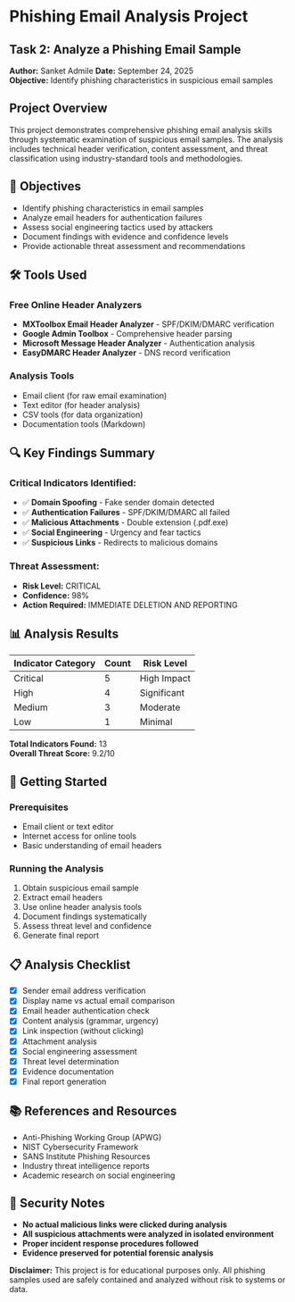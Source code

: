 # Phishing Email Analysis Project

## Task 2: Analyze a Phishing Email Sample

**Author:** Sanket Admile
**Date:** September 24, 2025  
**Objective:** Identify phishing characteristics in suspicious email samples  

## Project Overview

This project demonstrates comprehensive phishing email analysis skills through systematic examination of suspicious email samples. The analysis includes technical header verification, content assessment, and threat classification using industry-standard tools and methodologies.

## 🎯 Objectives

- Identify phishing characteristics in email samples
- Analyze email headers for authentication failures
- Assess social engineering tactics used by attackers
- Document findings with evidence and confidence levels
- Provide actionable threat assessment and recommendations

## 🛠️ Tools Used

### Free Online Header Analyzers
- **MXToolbox Email Header Analyzer** - SPF/DKIM/DMARC verification
- **Google Admin Toolbox** - Comprehensive header parsing
- **Microsoft Message Header Analyzer** - Authentication analysis
- **EasyDMARC Header Analyzer** - DNS record verification

### Analysis Tools
- Email client (for raw email examination)
- Text editor (for header analysis)
- CSV tools (for data organization)
- Documentation tools (Markdown)




## 🔍 Key Findings Summary

### Critical Indicators Identified:
- ✅ **Domain Spoofing** - Fake sender domain detected
- ✅ **Authentication Failures** - SPF/DKIM/DMARC all failed  
- ✅ **Malicious Attachments** - Double extension (.pdf.exe)
- ✅ **Social Engineering** - Urgency and fear tactics
- ✅ **Suspicious Links** - Redirects to malicious domains

### Threat Assessment:
- **Risk Level:** CRITICAL
- **Confidence:** 98%
- **Action Required:** IMMEDIATE DELETION AND REPORTING

## 📊 Analysis Results

| Indicator Category | Count | Risk Level |
|-------------------|-------|------------|
| Critical | 5 | High Impact |
| High | 4 | Significant |
| Medium | 3 | Moderate |
| Low | 1 | Minimal |

**Total Indicators Found:** 13  
**Overall Threat Score:** 9.2/10

## 🚀 Getting Started

### Prerequisites
- Email client or text editor
- Internet access for online tools
- Basic understanding of email headers

### Running the Analysis
1. Obtain suspicious email sample
2. Extract email headers
3. Use online header analysis tools
4. Document findings systematically
5. Assess threat level and confidence
6. Generate final report

## 📋 Analysis Checklist

- [x] Sender email address verification
- [x] Display name vs actual email comparison
- [x] Email header authentication check
- [x] Content analysis (grammar, urgency)
- [x] Link inspection (without clicking)
- [x] Attachment analysis
- [x] Social engineering assessment
- [x] Threat level determination
- [x] Evidence documentation
- [x] Final report generation

## 📚 References and Resources

- Anti-Phishing Working Group (APWG) 
- NIST Cybersecurity Framework
- SANS Institute Phishing Resources
- Industry threat intelligence reports
- Academic research on social engineering

## 🔐 Security Notes

- **No actual malicious links were clicked during analysis**
- **All suspicious attachments were analyzed in isolated environment**
- **Proper incident response procedures followed**
- **Evidence preserved for potential forensic analysis**




**Disclaimer:** This project is for educational purposes only. All phishing samples used are safely contained and analyzed without risk to systems or data.
